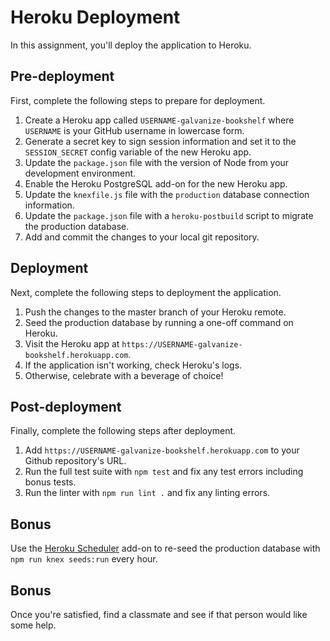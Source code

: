 # Heroku Deployment

In this assignment, you'll deploy the application to Heroku.

## Pre-deployment

First, complete the following steps to prepare for deployment.

1. Create a Heroku app called `USERNAME-galvanize-bookshelf` where `USERNAME` is your GitHub username in lowercase form.
1. Generate a secret key to sign session information and set it to the `SESSION_SECRET` config variable of the new Heroku app.
1. Update the `package.json` file with the version of Node from your development environment.
1. Enable the Heroku PostgreSQL add-on for the new Heroku app.
1. Update the `knexfile.js` file with the `production` database connection information.
1. Update the `package.json` file with a `heroku-postbuild` script to migrate the production database.
1. Add and commit the changes to your local git repository.

## Deployment

Next, complete the following steps to deployment the application.

1. Push the changes to the master branch of your Heroku remote.
1. Seed the production database by running a one-off command on Heroku.
1. Visit the Heroku app at `https://USERNAME-galvanize-bookshelf.herokuapp.com`.
1. If the application isn't working, check Heroku's logs.
1. Otherwise, celebrate with a beverage of choice!

## Post-deployment

Finally, complete the following steps after deployment.

1. Add `https://USERNAME-galvanize-bookshelf.herokuapp.com` to your Github repository's URL.
1. Run the full test suite with `npm test` and fix any test errors including bonus tests.
1. Run the linter with `npm run lint .` and fix any linting errors.

## Bonus

Use the [Heroku Scheduler](https://devcenter.heroku.com/articles/scheduler) add-on to re-seed the production database with `npm run knex seeds:run` every hour.

## Bonus

Once you're satisfied, find a classmate and see if that person would like some help.
